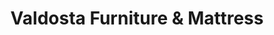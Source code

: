 ---
title: "Valdosta Furniture & Mattress"
url: /valdosta/valdosta-furniture-and-mattress/
shop: furniture
---